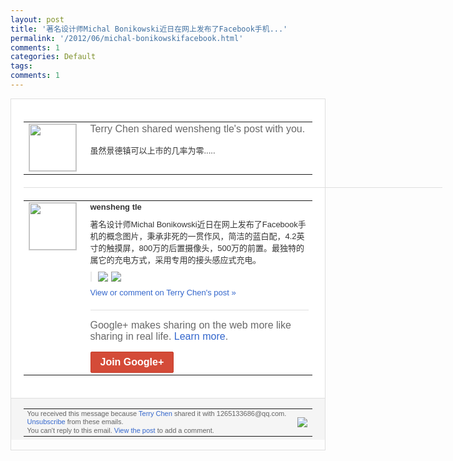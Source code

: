 ```yaml
---
layout: post
title: '著名设计师Michal Bonikowski近日在网上发布了Facebook手机...'
permalink: '/2012/06/michal-bonikowskifacebook.html'
comments: 1
categories: Default
tags: 
comments: 1
---
```

<div style="border:solid 1px #dfdfdf;color:#686868;font:13px Arial"><div style="background-color:#fff;padding:20px;"><table cellpadding="0" cellspacing="0"><tr><td style="padding-right:15px;vertical-align:top"><a href="https://plus.google.com/_/notifications/ngemlink?&amp;emid=CPiU-MryxbACFY2D3AodPEcAAA&amp;path=%2F108643996575278738906&amp;dt=1339407720126"><img height="75" src="https://lh3.googleusercontent.com/-KKRGTyJ5Bl0/AAAAAAAAAAI/AAAAAAAAEEY/jllxqER5dCk/s75-c-k-a/photo.jpg" style="border:solid 1px #cccccc;" width="75"/></a></td><td style="width:578px;color:#333;font:13px Arial;vertical-align:top;"><div style="color:#686868;font:16px Arial;;padding-bottom:15px">Terry Chen shared wensheng tle's post with you.</div><div style="padding-bottom:10px">虽然景德镇可以上市的几率为零.....</div></td></tr></table><div style="margin:20px 0;border-bottom:solid 1px #dfdfdf;width:670px;"></div><table cellpadding="0" cellspacing="0"><tr><td style="padding-right:15px;vertical-align:top"><a href="https://plus.google.com/_/notifications/ngemlink?&amp;emid=CPiU-MryxbACFY2D3AodPEcAAA&amp;path=%2F116246713345631617277&amp;dt=1339407720126"><img height="75" src="https://lh6.googleusercontent.com/-3OUYHBqbiyk/AAAAAAAAAAI/AAAAAAAAICg/kcTvZRE6ZMY/s75-c-k-a/photo.jpg" style="border:solid 1px #cccccc;" width="75"/></a></td><td style="width:578px;color:#333;font:13px Arial;vertical-align:top;"><div style="font-weight:bold;padding-bottom:10px">wensheng tle</div><div style="padding-bottom:10px">著名设计师Michal Bonikowski近日在网上发布了Fa<wbr/>cebook手机的概念图片，秉承非死的一<wbr/>贯作风，简洁的蓝白配，4.2英寸的触摸屏<wbr/>，800万的后置摄像头，500万的前置。<wbr/>最独特的属它的充电方式，采用专用的接头感<wbr/>应式充电。</div><div style="margin-bottom:10px;padding-left:10px; border-left:2px solid #EAEAEA"><span style="margin-right:5px"><a href="https://plus.google.com/_/notifications/ngemlink?&amp;emid=CPiU-MryxbACFY2D3AodPEcAAA&amp;path=%2F108643996575278738906%2Fposts%2FEWiTRXVjXD3%3Fgpinv%3DAMIXal9TVPBa59cB1k9aKI_dBKIVPwPj1UQ5Ae2ilWTlw_ucrZthENRyAQIX0dMK9OXlQDvBHSb7R-um0it95q580NAcSNK_IiAMw7ZhMLUYba8KQflj-24&amp;dt=1339407720126" style="zSoyz;"><img border="0" src="https://lh5.googleusercontent.com/-BYG9cfp74K4/T9W8oS-y7YI/AAAAAAAAMeA/7nov9ukDJVk/h120/2W%2525%2528RY%2524S%2529%2529K1B%257DW268E9QGN.jpg" style="max-height:200px;max-width:275px"/></a></span><span style="margin-right:5px"><a href="https://plus.google.com/_/notifications/ngemlink?&amp;emid=CPiU-MryxbACFY2D3AodPEcAAA&amp;path=%2F108643996575278738906%2Fposts%2FEWiTRXVjXD3%3Fgpinv%3DAMIXal9TVPBa59cB1k9aKI_dBKIVPwPj1UQ5Ae2ilWTlw_ucrZthENRyAQIX0dMK9OXlQDvBHSb7R-um0it95q580NAcSNK_IiAMw7ZhMLUYba8KQflj-24&amp;dt=1339407720126" style="zSoyz;"><img border="0" src="https://lh6.googleusercontent.com/-GDSKEwjtRC4/T9W8q6M9QJI/AAAAAAAAMeI/3Chd7WGjwP8/h120/%255D4ZF%255D1I%2540%2560%255D%257BZDXI%255D%25604TP630.jpg" style="max-height:200px;max-width:275px"/></a></span></div><a href="https://plus.google.com/_/notifications/ngemlink?&amp;emid=CPiU-MryxbACFY2D3AodPEcAAA&amp;path=%2F108643996575278738906%2Fposts%2FEWiTRXVjXD3%3Fgpinv%3DAMIXal9TVPBa59cB1k9aKI_dBKIVPwPj1UQ5Ae2ilWTlw_ucrZthENRyAQIX0dMK9OXlQDvBHSb7R-um0it95q580NAcSNK_IiAMw7ZhMLUYba8KQflj-24&amp;dt=1339407720126" style="color:#3366CC;text-decoration:none;">View or comment on Terry Chen's post »</a><div style="margin-top:20px;border-top:solid 1px #dfdfdf"><div style="padding:15px 0;color:#686868;font:16px Arial;">Google+ makes sharing on the web more like sharing in real life. <a href="http://www.google.com/+/learnmore/" style="color:#3366CC;text-decoration:none;">Learn more</a>.</div><a href="https://plus.google.com/_/notifications/ngemlink?&amp;emid=CPiU-MryxbACFY2D3AodPEcAAA&amp;path=%2F%3Fgpinv%3DAMIXal9TVPBa59cB1k9aKI_dBKIVPwPj1UQ5Ae2ilWTlw_ucrZthENRyAQIX0dMK9OXlQDvBHSb7R-um0it95q580NAcSNK_IiAMw7ZhMLUYba8KQflj-24&amp;dt=1339407720126" style="display:inline-block;padding:7px 15px;background-color:#d44b38; color:#fff;font-size:16px; font-weight:bold;border-radius:2px;border:solid 1px #c43b28; white-space:nowrap;text-decoration:none">Join Google+</a></div></td></tr></table></div><div style="border-top:solid 1px #dfdfdf;padding:0 20px; background-color:#f5f5f5"><table cellpadding="0" cellspacing="0" style="height:50px"><tbody><tr><td style="vertical-align:middle;width:100%; color:#636363;font:11px Arial; line-height:120%">You received this message because <a href="https://plus.google.com/_/notifications/ngemlink?&amp;emid=CPiU-MryxbACFY2D3AodPEcAAA&amp;path=%2F108643996575278738906%3Fgpinv%3DAMIXal9TVPBa59cB1k9aKI_dBKIVPwPj1UQ5Ae2ilWTlw_ucrZthENRyAQIX0dMK9OXlQDvBHSb7R-um0it95q580NAcSNK_IiAMw7ZhMLUYba8KQflj-24&amp;dt=1339407720126" style="color:#3366CC;text-decoration:none;">Terry Chen</a> shared it with 1265133686@qq.com. <a href="https://plus.google.com/_/notifications/ngemlink?&amp;emid=CPiU-MryxbACFY2D3AodPEcAAA&amp;path=%2F_%2Fnonplus%2Femailsettings%3Fgpinv%3DAMIXal9TVPBa59cB1k9aKI_dBKIVPwPj1UQ5Ae2ilWTlw_ucrZthENRyAQIX0dMK9OXlQDvBHSb7R-um0it95q580NAcSNK_IiAMw7ZhMLUYba8KQflj-24%26est%3DADH5u8WIVlAE91TSmv3fkjkd9DRg6gHD46XnZ15BNKGwoKryxGl-w1vH3ZIEt1d6VUiQtL036Dhjyomy5aE16yKss98IyrRSIwpSySjOghHEp03AePMCupcezCiUbb-LmPxRYodYqXFB&amp;dt=1339407720126" style="color:#3366CC;text-decoration:none;">Unsubscribe</a> from these emails.<br/>You can't reply to this email. <a href="https://plus.google.com/_/notifications/ngemlink?&amp;emid=CPiU-MryxbACFY2D3AodPEcAAA&amp;path=%2F108643996575278738906%2Fposts%2FEWiTRXVjXD3%3Fgpinv%3DAMIXal9TVPBa59cB1k9aKI_dBKIVPwPj1UQ5Ae2ilWTlw_ucrZthENRyAQIX0dMK9OXlQDvBHSb7R-um0it95q580NAcSNK_IiAMw7ZhMLUYba8KQflj-24&amp;dt=1339407720126" style="color:#3366CC;text-decoration:none;">View the post</a> to add a comment.<br/></td><td><img src="https://ssl.gstatic.com/s2/oz/images/notifications/logo/google-plus-6617a72bb36cc548861652780c9e6ff1.png"/></td></tr></tbody></table></div></div>